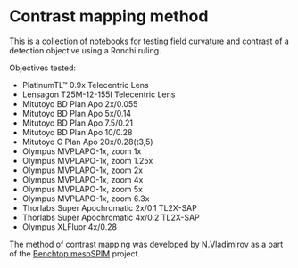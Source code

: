 # Contrast mapping method
 This is a collection of notebooks for testing field curvature and contrast of a detection objective using a Ronchi ruling.

 Objectives tested:
- PlatinumTL™ 0.9x Telecentric Lens
- Lensagon T25M-12-155I Telecentric Lens
- Mitutoyo BD Plan Apo 2x/0.055
- Mitutoyo BD Plan Apo 5x/0.14
- Mitutoyo BD Plan Apo 7.5/0.21
- Mitutoyo BD Plan Apo 10/0.28
- Mitutoyo G Plan Apo 20x/0.28(t3,5)
- Olympus MVPLAPO-1x, zoom 1x
- Olympus MVPLAPO-1x, zoom 1.25x
- Olympus MVPLAPO-1x, zoom 2x
- Olympus MVPLAPO-1x, zoom 4x
- Olympus MVPLAPO-1x, zoom 5x
- Olympus MVPLAPO-1x, zoom 6.3x
- Thorlabs Super Apochromatic 2x/0.1 TL2X-SAP
- Thorlabs Super Apochromatic 4x/0.2 TL2X-SAP
- Olympus XLFluor 4x/0.28

The method of contrast mapping was developed by [N.Vladimirov](https://github.com/nvladimus) as a part of the [Benchtop mesoSPIM](https://github.com/mesoSPIM/benchtop-hardware) project.
